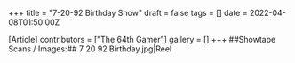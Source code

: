 +++
title = "7-20-92 Birthday Show"
draft = false
tags = []
date = 2022-04-08T01:50:00Z

[Article]
contributors = ["The 64th Gamer"]
gallery = []
+++
##Showtape Scans / Images:##
<gallery>
7 20 92 Birthday.jpg|Reel
</gallery>